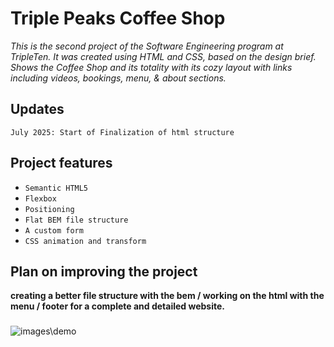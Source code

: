 # Triple Peaks Coffee Shop

_This is the second project of the Software Engineering program at TripleTen. It was created using HTML and CSS, based on the design brief. Shows the Coffee Shop and its totality with its cozy layout with links including videos, bookings, menu, & about sections._

## Updates

`July 2025: Start of Finalization of html structure`

## Project features

- `Semantic HTML5`
- `Flexbox`
- `Positioning`
- `Flat BEM file structure`
- `A custom form`
- `CSS animation and transform`

## Plan on improving the project

**creating a better file structure with the bem / working on the html with the menu / footer for a complete and detailed website.**

###

![images\demo](yuppers.png)
